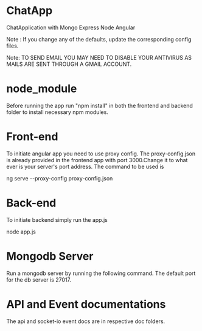 # ChatApp
ChatApplication with Mongo Express Node Angular  

Note : If you change any of the defaults, update the corresponding config files.

Note: TO SEND EMAIL YOU MAY NEED TO DISABLE YOUR ANTIVIRUS AS MAILS ARE SENT THROUGH A GMAIL ACCOUNT.


# node_module
Before running the app run "npm install" in both the frontend and backend folder to install necessary npm modules.

# Front-end
To initiate angular app you need to use proxy config. The proxy-config.json is already provided in the frontend app with port 3000.Change it to what ever is your server's port address.
The command to be used is 

ng serve --proxy-config proxy-config.json

# Back-end
To initiate backend simply run the app.js

node app.js

# Mongodb Server
Run a mongodb server by running the following command. The default port for the db server is 27017.


# API and Event documentations
The api and socket-io event docs are in respective doc folders. 
